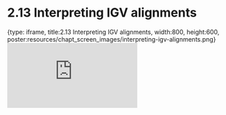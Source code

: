 # 2.13 Interpreting IGV alignments
 
{type: iframe, title:2.13 Interpreting IGV alignments, width:800, height:600, poster:resources/chapt_screen_images/interpreting-igv-alignments.png}
![](https://stephaniemyan.github.io/hgv_modules/no_toc/interpreting-igv-alignments.html)
 

 
